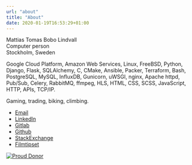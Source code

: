 ```yaml
---
url: "about"
title: "About"
date: 2020-01-19T16:53:29+01:00
---
```


Mattias Tomas Bobo Lindvall<br>
Computer person<br>
Stockholm, Sweden

Google Cloud Platform, Amazon Web Services,
Linux, FreeBSD,
Python, Django, Flask, SQLAlchemy,
C, CMake,
Ansible, Packer, Terraform, Bash,
PostgreSQL, MySQL, InfluxDB,
Gunicorn, uWSGI, nginx, Apache httpd,
Pub/Sub, Celery, RabbitMQ,
ffmpeg, HLS,
HTML, CSS, SCSS, JavaScript,
HTTP, APIs, TCP/IP.

Gaming, trading, biking, climbing.

<div class="about-footer">
  <ul class="contact-links">
    <li>
      <a href="mailto:mattias.lindvall@gmail.com">
        <i class="fa fa-envelope-o fa-fw"></i>
        <span>Email</span>
      </a>
    </li>
    <li>
      <a href="https://www.linkedin.com/in/mattiaslindvall/">
        <i class="fa fa-linkedin fa-fw"></i>
        <span>LinkedIn</span>
      </a>
    </li>
    <li>
      <a href="https://gitlab.com/thnee">
        <i class="fa fa-gitlab fa-fw"></i>
        <span>Gitlab</span>
      </a>
    </li>
    <li>
      <a href="https://github.com/thnee">
        <i class="fa fa-github-alt fa-fw"></i>
        <span>Github</span>
      </a>
    </li>
    <li>
      <a href="https://stackexchange.com/users/171980/thnee">
        <i class="fa fa-stack-exchange fa-fw"></i>
        <span>StackExchange</span>
      </a>
    </li>
    <li>
      <a href="https://www.filmtipset.se/medlem/thnee">
        <i class="fa fa-film fa-fw"></i>
        <span>Filmtipset</span>
      </a>
    </li>
  </ul>

  <div class="badges">
    <a href="https://freebsdfoundation.org/donate" target="_blank">
      <img
        src="https://freebsdfoundation.org/wp-content/uploads/2015/12/proud_donor.gif"
        alt="Proud Donor"
        title="FreeBSD Foundation Donor"
      >
    </a>
  </div>
</div>

